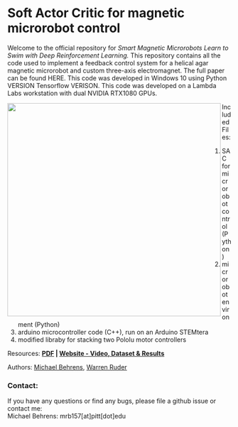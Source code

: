 # Soft Actor Critic for magnetic microrobot control


Welcome to the official repository for _Smart Magnetic Microrobots Learn to Swim with Deep Reinforcement Learning._ This repository contains all the code used to implement a feedback control system for a helical agar magnetic microrobot and custom three-axis electromagnet.  The full paper can be found HERE. This code was developed in Windows 10 using Python VERSION Tensorflow VERISON. This code was developed on a Lambda Labs workstation with dual NVIDIA RTX1080 GPUs. 

<img align="left" src="data/readme_images/Figure1.jpg" height=480px>

Included Files:
1) SAC for microrobot control (Python)
2) microrobot environment (Python)
3) arduino microcontroller code (C++), run on an Arduino STEMtera
4) modified libraby for stacking two Pololu motor controllers

Resources: <b> [PDF](https://arxiv.org/abs/1910.02550) | [Website - Video, Dataset & Results](https://sites.google.com/view/cleargrasp) </b>

Authors: [Michael Behrens](https://www.linkedin.com/in/michael-behrens-phd/), [Warren Ruder](https://www.warrenruder.com/)

### Contact:

If you have any questions or find any bugs, please file a github issue or contact me:  
Michael Behrens: mrb157[at]pitt[dot]edu
